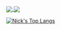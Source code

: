 <a href="https://github.com/anuraghazra/github-readme-stats">
  <img align="center" src="https://github-readme-stats.vercel.app/api?username=nick2bad4u&show=reviews,discussions_started,discussions_answered,prs_merged,prs_merged_percentage&theme=dracula" />
</a>
<a href="https://github.com/anuraghazra/convoychat">
  <img align="center" src="https://github-readme-stats.vercel.app/api/top-langs?username=nick2bad4u&theme=dracula&layout=compact&langs_count=8&card_width=320" />
</a>

[![Nick's Top Langs](https://github-readme-stats.vercel.app/api/top-langs/?username=nick2bad4u&layout=pie&show_icons=true&theme=dracula)](https://github.com/anuraghazra/github-readme-stats)
